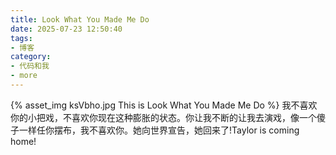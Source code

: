 ```yaml
---
title: Look What You Made Me Do
date: 2025-07-23 12:50:40
tags:
- 博客
category:
- 代码和我
- more
---
```

{% asset_img ksVbho.jpg This is Look What You Made Me Do %}
我不喜欢你的小把戏，不喜欢你现在这种膨胀的状态。你让我不断的让我去演戏，像一个傻子一样任你摆布，我不喜欢你。她向世界宣告，她回来了!Taylor is coming home!
